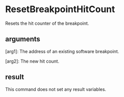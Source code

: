 # ResetBreakpointHitCount
Resets the hit counter of the breakpoint.

## arguments
[arg1]: The address of an existing software breakpoint.

[arg2]: The new hit count.

## result
This command does not set any result variables.
